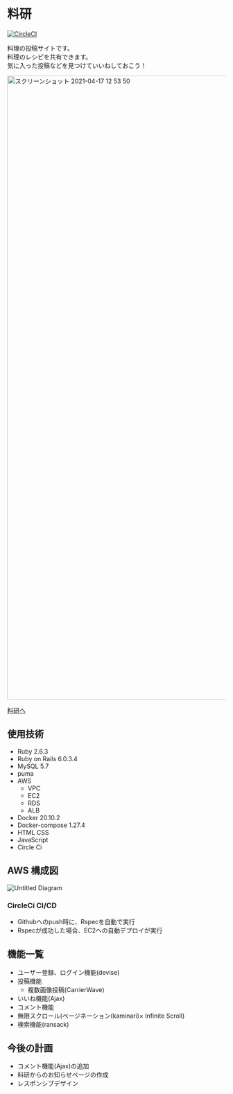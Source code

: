 # 料研
[![CircleCI](https://circleci.com/gh/yu-corder/Ryoken.svg?style=svg)](https://app.circleci.com/pipelines/github/yu-corder)
<p>
    料理の投稿サイトです。<br>
    料理のレシピを共有できます。<br>
    気に入った投稿などを見つけていいねしておこう！
</p>
<p>
    <img width="1440" alt="スクリーンショット 2021-04-17 12 53 50" src="https://user-images.githubusercontent.com/77377366/115360990-1cfae500-a1fb-11eb-9536-e335b074a93f.png">
</p>
<p>
    <a href = "https://www.ryoken.tk">料研へ</a>
</p>

## 使用技術

* Ruby 2.6.3
* Ruby on Rails 6.0.3.4
* MySQL 5.7
* puma
* AWS
    * VPC
    * EC2
    * RDS
    * ALB
* Docker 20.10.2
* Docker-compose 1.27.4
* HTML CSS
* JavaScript
* Circle Ci

## AWS 構成図

![Untitled Diagram](https://user-images.githubusercontent.com/77377366/117814503-5923e180-b29f-11eb-8c1b-c790b8c6971d.png)

### CircleCi CI/CD

* Githubへのpush時に、Rspecを自動で実行
* Rspecが成功した場合、EC2への自動デプロイが実行

## 機能一覧

* ユーザー登録、ログイン機能(devise)
* 投稿機能
    * 複数画像投稿(CarrierWave)
* いいね機能(Ajax)
* コメント機能
* 無限スクロール(ページネーション(kaminari)× Infinite Scroll)
* 検索機能(ransack)

## 今後の計画

* コメント機能(Ajax)の追加
* 料研からのお知らせページの作成
* レスポンシブデザイン